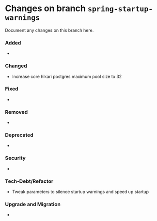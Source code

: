 # Changes on branch `spring-startup-warnings`
Document any changes on this branch here.
### Added
- 

### Changed
- Increase core hikari postgres maximum pool size to 32

### Fixed
- 

### Removed
- 

### Deprecated
- 

### Security
- 

### Tech-Debt/Refactor
- Tweak parameters to silence startup warnings and speed up startup 

### Upgrade and Migration
- 
